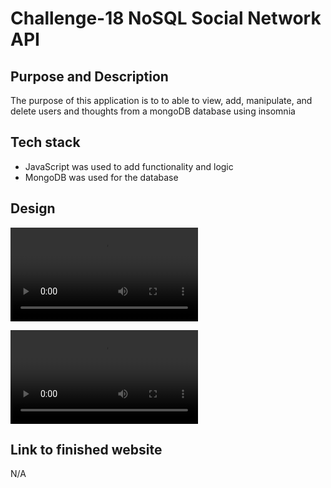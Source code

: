 # Challenge-18 NoSQL Social Network API

## Purpose and Description

The purpose of this application is to to able to view, add, manipulate, and delete users and thoughts from a mongoDB database using insomnia

## Tech stack

* JavaScript was used to add functionality and logic 
* MongoDB was used for the database
  


## Design


<video controls src="assets/bandicam 2024-10-06 00-41-17-678.mp4" title="Title"></video>

<video controls src="assets/bandicam 2024-10-06 00-54-36-810.mp4" title="Title"></video>














## Link to finished website
N/A
